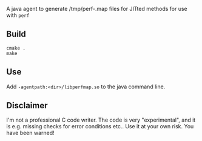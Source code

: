 A java agent to generate /tmp/perf-<pid>.map files for JITted methods for use with `perf`

## Build

    cmake .
    make

## Use

Add `-agentpath:<dir>/libperfmap.so` to the java command line.


## Disclaimer

I'm not a professional C code writer. The code is very "experimental", and it is e.g. missing checks for error conditions etc.. Use it at your own risk. You have been warned!
